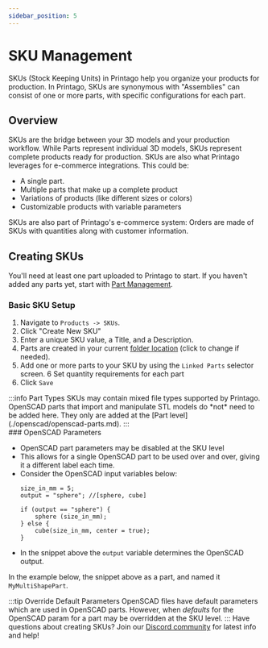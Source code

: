 ```yaml
---
sidebar_position: 5
---
```


# SKU Management

SKUs (Stock Keeping Units) in Printago help you organize your products for production. In Printago, SKUs are synonymous with "Assemblies" can consist of one or more parts, with specific configurations for each part.  

## Overview

SKUs are the bridge between your 3D models and your production workflow. While Parts represent individual 3D models, SKUs represent complete products ready for production. SKUs are also what Printago leverages for e-commerce integrations.  This could be:

- A single part.
- Multiple parts that make up a complete product
- Variations of products (like different sizes or colors)
- Customizable products with variable parameters

SKUs are also part of Printago's e-commerce system: Orders are made of SKUs with quantities along with customer information.

## Creating SKUs

You'll need at least one part uploaded to Printago to start.  If you haven't added any parts yet, start with [Part Management](/docs/products/part-management.md).

### Basic SKU Setup
1. Navigate to `Products -> SKUs`.
2. Click "Create New SKU"
3. Enter a unique SKU value, a Title, and a Description.
4. Parts are created in your current [folder location](/docs/tips-shortcuts/folders.md) (click to change if needed).
5. Add one or more parts to your SKU by using the `Linked Parts` selector screen.
6 Set quantity requirements for each part
7. Click `Save`
    
<div className="margin-left--md">
:::info Part Types
SKUs may contain mixed file types supported by Printago.  OpenSCAD parts that import and manipulate STL models do *not* need to be added here.  They only are added at the [Part level](./openscad/openscad-parts.md).
:::
</div>
### OpenSCAD Parameters

- OpenSCAD part parameters may be disabled at the SKU level
- This allows for a single OpenSCAD part to be used over and over, giving it a different label each time.
- Consider the OpenSCAD input variables below:
    ```       
    size_in_mm = 5;
    output = "sphere"; //[sphere, cube]

    if (output == "sphere") {
        sphere (size_in_mm);
    } else {
        cube(size_in_mm, center = true);
    }
    ```
- In the snippet above the `output` variable determines the OpenSCAD  output.    

In the example below, the snippet above as a part, and named it `MyMultiShapePart`.  

:::tip Override Default Parameters
OpenSCAD files have default parameters which are used in OpenSCAD parts.  However, when _defaults_ for the OpenSCAD param for a part may be overridden at the SKU level.
:::
Have questions about creating SKUs? Join our [Discord community](https://discord.gg/RCFA2u99De) for latest info and help!
